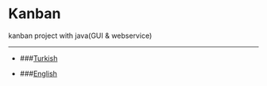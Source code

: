 





Kanban
======

kanban project with java(GUI &amp; webservice)


----------------------------

* ###[Turkish](https://github.com/mehmetdik/Kanban/blob/master/docs/tr/Tr.md)

* ###[English](https://github.com/mehmetdik/Kanban/blob/master/docs/en/En.md)





